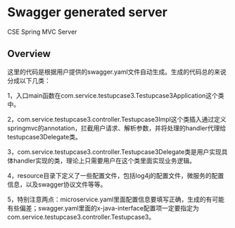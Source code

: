 # Swagger generated server

CSE Spring MVC Server


## Overview
这里的代码是根据用户提供的swagger.yaml文件自动生成。生成的代码总的来说分成以下几类：

1，入口main函数在com.service.testupcase3.Testupcase3Application这个类中。

2，com.service.testupcase3.controller.Testupcase3Impl这个类插入通过定义springmvc的annotation，拦截用户请求、解析参数，并将处理的handler代理给testupcase3Delegate类。

3，com.service.testupcase3.controller.Testupcase3Delegate类是用户实现具体handler实现的类，理论上只需要用户在这个类里面实现业务逻辑。


4，resource目录下定义了一些配置文件，包括log4j的配置文件，微服务的配置信息，以及swagger协议文件等等。

5，特别注意两点：microservice.yaml里面配置信息要填写正确，生成的有可能有些偏差；swagger.yaml里面的x-java-interface配置项一定要指定为com.service.testupcase3.controller.Testupcase3。

